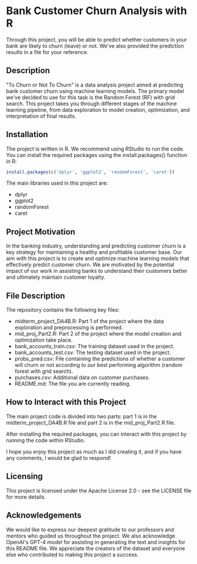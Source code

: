 # Bank Customer Churn Analysis with R

Through this project, you will be able to predict whether customers in your bank are likely to churn (leave) or not. We've also provided the prediction results in a file for your reference.

## Description
"To Churn or Not To Churn" is a data analysis project aimed at predicting bank customer churn using machine learning models. The primary model we've decided to use for this task is the Random Forest (RF) with grid search. This project takes you through different stages of the machine learning pipeline, from data exploration to model creation, optimization, and interpretation of final results.

## Installation
The project is written in R. We recommend using RStudio to run the code. You can install the required packages using the install.packages() function in R:

```R
install.packages(c('dplyr', 'ggplot2', 'randomForest', 'caret'))
```

The main libraries used in this project are:

- dplyr
- ggplot2
- randomForest
- caret

## Project Motivation
In the banking industry, understanding and predicting customer churn is a key strategy for maintaining a healthy and profitable customer base. Our aim with this project is to create and optimize machine learning models that effectively predict customer churn. We are motivated by the potential impact of our work in assisting banks to understand their customers better and ultimately maintain customer loyalty.

## File Description
The repository contains the following key files:

- midterm_project_DA4B.R: Part 1 of the project where the data exploration and preprocessing is performed.
- mid_proj_Part2.R: Part 2 of the project where the model creation and optimization take place.
- bank_accounts_train.csv: The training dataset used in the project.
- bank_accounts_test.csv: The testing dataset used in the project.
- probs_pred.csv: File containing the predictions of whether a customer will churn or not according to our best performing algorithm (random forest with grid search).
- purchases.csv: Additional data on customer purchases.
- README.md: The file you are currently reading.

## How to Interact with this Project
The main project code is divided into two parts: part 1 is in the midterm_project_DA4B.R file and part 2 is in the mid_proj_Part2.R file. 

After installing the required packages, you can interact with this project by running the code within RStudio.

I hope you enjoy this project as much as I did creating it, and if you have any comments, I would be glad to respond!

## Licensing
This project is licensed under the Apache License 2.0 - see the LICENSE file for more details.

## Acknowledgements
We would like to express our deepest gratitude to our professors and mentors who guided us throughout the project. We also acknowledge OpenAI's GPT-4 model for assisting in generating the text and insights for this README file. We appreciate the creators of the dataset and everyone else who contributed to making this project a success.
